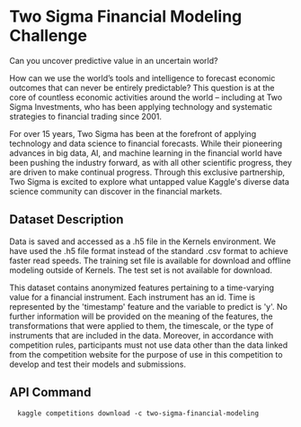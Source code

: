 # Two Sigma Financial Modeling Challenge
  Can you uncover predictive value in an uncertain world?

  How can we use the world’s tools and intelligence to forecast economic outcomes that can never be entirely predictable? This question is at the core of countless economic activities around the world – including at Two Sigma Investments, who has been applying technology and systematic strategies to financial trading since 2001.

For over 15 years, Two Sigma has been at the forefront of applying technology and data science to financial forecasts. While their pioneering advances in big data, AI, and machine learning in the financial world have been pushing the industry forward, as with all other scientific progress, they are driven to make continual progress. Through this exclusive partnership, Two Sigma is excited to explore what untapped value Kaggle's diverse data science community can discover in the financial markets.

## Dataset Description
  Data is saved and accessed as a .h5 file in the Kernels environment. We have used the .h5 file format instead of the standard .csv format to achieve faster read speeds. The training set file is available for download and offline modeling outside of Kernels. The test set is not available for download.

  This dataset contains anonymized features pertaining to a time-varying value for a financial instrument. Each instrument has an id. Time is represented by the 'timestamp' feature and the variable to predict is 'y'. No further information will be provided on the meaning of the features, the transformations that were applied to them, the timescale, or the type of instruments that are included in the data. Moreover, in accordance with competition rules, participants must not use data other than the data linked from the competition website for the purpose of use in this competition to develop and test their models and submissions.

  ## API Command
      kaggle competitions download -c two-sigma-financial-modeling
